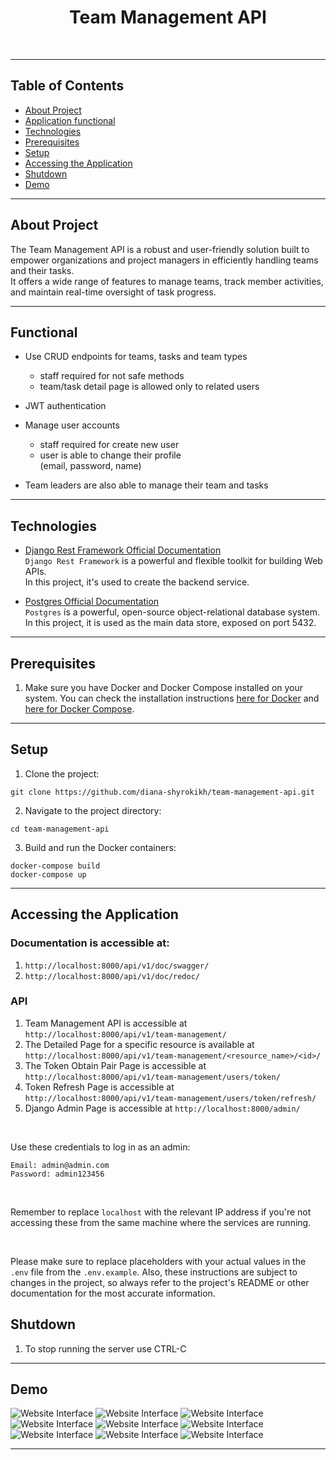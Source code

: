 <div align="center">

# Team Management API 

</div>

<br>

<hr>

## Table of Contents

- [About Project](#about-project)
- [Application functional](#functional)
- [Technologies](#technologies)
- [Prerequisites](#prerequisites)
- [Setup](#setup)
- [Accessing the Application](#accessing-the-application)
- [Shutdown](#shutdown)
- [Demo](#demo)


<hr>

## About Project

The Team Management API is a robust and user-friendly solution 
built to empower organizations and project managers in 
efficiently handling teams and their tasks. <br>
It offers a wide range of features to manage teams, track member activities, and maintain real-time oversight of task progress.

<hr>

## Functional

- Use CRUD endpoints for teams, tasks and team types
  - staff required for not safe methods
  - team/task detail page is allowed only to related users
- JWT authentication
- Manage user accounts
  - staff required for create new user
  - user is able to change their profile <br>
  (email, password, name)
  


- Team leaders are also able to manage their team and tasks
<hr>

## Technologies

- [Django Rest Framework Official Documentation](https://www.django-rest-framework.org)
<br>`Django Rest Framework` is a powerful and flexible toolkit for building Web APIs. 
<br>In this project, it's used to create the backend service.


- [Postgres Official Documentation](https://www.postgresql.org/docs/)
<br>`Postgres` is a powerful, open-source object-relational database system. 
<br>In this project, it is used as the main data store, exposed on port 5432.
<hr>


## Prerequisites

1. Make sure you have Docker and Docker Compose installed on your system. 
You can check the installation instructions [here for Docker](https://docs.docker.com/get-docker/) 
and [here for Docker Compose](https://docs.docker.com/compose/install/).

<hr>

## Setup

1. Clone the project:
```
git clone https://github.com/diana-shyrokikh/team-management-api.git
```
2. Navigate to the project directory:
```
cd team-management-api
```
3. Build and run the Docker containers:
```
docker-compose build
docker-compose up
```

<hr>

## Accessing the Application

### Documentation is accessible at:
1. `http://localhost:8000/api/v1/doc/swagger/`
2. `http://localhost:8000/api/v1/doc/redoc/`

### API
1. Team Management API is accessible at `http://localhost:8000/api/v1/team-management/`
2. The Detailed Page for a specific resource is available at `http://localhost:8000/api/v1/team-management/<resource_name>/<id>/`
4. The Token Obtain Pair Page is accessible at `http://localhost:8000/api/v1/team-management/users/token/`
5. Token Refresh Page is accessible at `http://localhost:8000/api/v1/team-management/users/token/refresh/`
6. Django Admin Page is accessible at `http://localhost:8000/admin/`

<br>

Use these credentials to log in as an admin:

    Email: admin@admin.com
    Password: admin123456

<br>

Remember to replace `localhost` with the relevant IP address if you're not accessing these 
from the same machine where the services are running.

<br>

Please make sure to replace placeholders with your actual values in the `.env` file from the `.env.example`. 
Also, these instructions are subject to changes in the project, 
so always refer to the project's README or other documentation for the most accurate information.


## Shutdown

1. To stop running the server use CTRL-C


<hr>

## Demo

![Website Interface](readme_images/demo/api_root.png)
![Website Interface](readme_images/demo/users.png)
![Website Interface](readme_images/demo/my_profile.png)
![Website Interface](readme_images/demo/teams.png)
![Website Interface](readme_images/demo/team_detail.png)
![Website Interface](readme_images/demo/tasks.png)
![Website Interface](readme_images/demo/task_detail.png)
![Website Interface](readme_images/demo/types.png)
![Website Interface](readme_images/demo/type_detail.png)

<hr>
